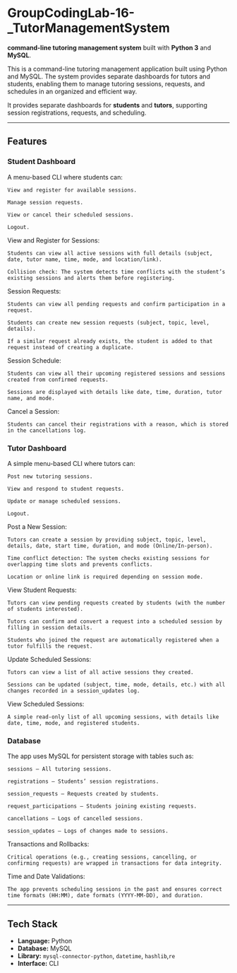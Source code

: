 # GroupCodingLab-16-_TutorManagementSystem
**command-line tutoring management system** built with **Python 3** and **MySQL**.

This is a command-line tutoring management application built using Python and MySQL. The system provides separate dashboards for tutors and students, enabling them to manage tutoring sessions, requests, and schedules in an organized and efficient way.

It provides separate dashboards for **students** and **tutors**, supporting session registrations, requests, and scheduling.

---

## **Features**

### **Student Dashboard**

A menu-based CLI where students can:

    View and register for available sessions.

    Manage session requests.

    View or cancel their scheduled sessions.

    Logout.

View and Register for Sessions:

    Students can view all active sessions with full details (subject, date, tutor name, time, mode, and location/link).

    Collision check: The system detects time conflicts with the student’s existing sessions and alerts them before registering.

Session Requests:

    Students can view all pending requests and confirm participation in a request.

    Students can create new session requests (subject, topic, level, details).

    If a similar request already exists, the student is added to that request instead of creating a duplicate.

Session Schedule:

    Students can view all their upcoming registered sessions and sessions created from confirmed requests.

    Sessions are displayed with details like date, time, duration, tutor name, and mode.

Cancel a Session:

    Students can cancel their registrations with a reason, which is stored in the cancellations log.

### **Tutor Dashboard**

A simple menu-based CLI where tutors can:

    Post new tutoring sessions.

    View and respond to student requests.

    Update or manage scheduled sessions.

    Logout.

Post a New Session:

    Tutors can create a session by providing subject, topic, level, details, date, start time, duration, and mode (Online/In-person).

    Time conflict detection: The system checks existing sessions for overlapping time slots and prevents conflicts.

    Location or online link is required depending on session mode.

View Student Requests:

    Tutors can view pending requests created by students (with the number of students interested).

    Tutors can confirm and convert a request into a scheduled session by filling in session details.

    Students who joined the request are automatically registered when a tutor fulfills the request.

Update Scheduled Sessions:

    Tutors can view a list of all active sessions they created.

    Sessions can be updated (subject, time, mode, details, etc.) with all changes recorded in a session_updates log.

View Scheduled Sessions:

    A simple read-only list of all upcoming sessions, with details like date, time, mode, and registered students.

### **Database**

The app uses MySQL for persistent storage with tables such as:

    sessions – All tutoring sessions.

    registrations – Students’ session registrations.

    session_requests – Requests created by students.

    request_participations – Students joining existing requests.

    cancellations – Logs of cancelled sessions.

    session_updates – Logs of changes made to sessions.

Transactions and Rollbacks:

    Critical operations (e.g., creating sessions, cancelling, or confirming requests) are wrapped in transactions for data integrity.

Time and Date Validations:

    The app prevents scheduling sessions in the past and ensures correct time formats (HH:MM), date formats (YYYY-MM-DD), and duration.

---

## **Tech Stack**

- **Language:** Python
- **Database:** MySQL
- **Library:** `mysql-connector-python`, `datetime`, `hashlib`,`re`
- **Interface:** CLI

